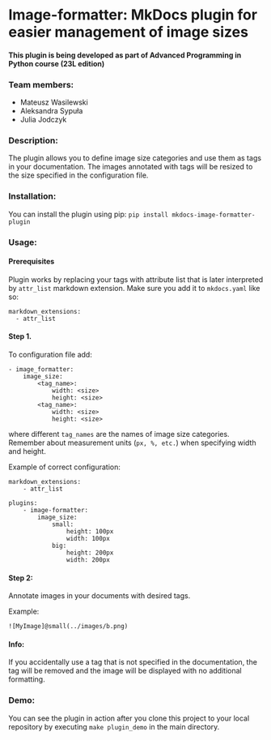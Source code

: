 # Image-formatter: MkDocs plugin for easier management of image sizes

#### This plugin is being developed as part of Advanced Programming in Python course (23L edition)

### Team members:

- Mateusz Wasilewski
- Aleksandra Sypuła
- Julia Jodczyk

### Description:

The plugin allows you to define image size categories and use them as tags in your documentation. The images annotated with tags will be resized to the size specified in the configuration file.

### Installation:
You can install the plugin using pip: `pip install mkdocs-image-formatter-plugin`


### Usage:

#### Prerequisites
Plugin works by replacing your tags with attribute list that is later interpreted by `attr_list` markdown extension. Make sure you add it to `mkdocs.yaml` like so:
```
markdown_extensions:
  - attr_list
```


#### Step 1.

To configuration file add:

```
- image_formatter:
    image_size:
        <tag_name>:
            width: <size>
            height: <size>
        <tag_name>:
            width: <size>
            height: <size>
```

where different `tag_names` are the names of image size categories. Remember about measurement units (`px, %, etc.`) when specifying width and height.

Example of correct configuration:

```
markdown_extensions:
    - attr_list

plugins:
    - image-formatter:
        image_size:
            small:
                height: 100px
                width: 100px
            big:
                height: 200px
                width: 200px
```


#### Step 2:

Annotate images in your documents with desired tags.

Example:

```
![MyImage]@small(../images/b.png)
```

#### Info:
If you accidentally use a tag that is not specified in the documentation, the tag will be removed and the image will be displayed with no additional formatting.


### Demo:
You can see the plugin in action after you clone this project to your local repository by executing `make plugin_demo` in the main directory.